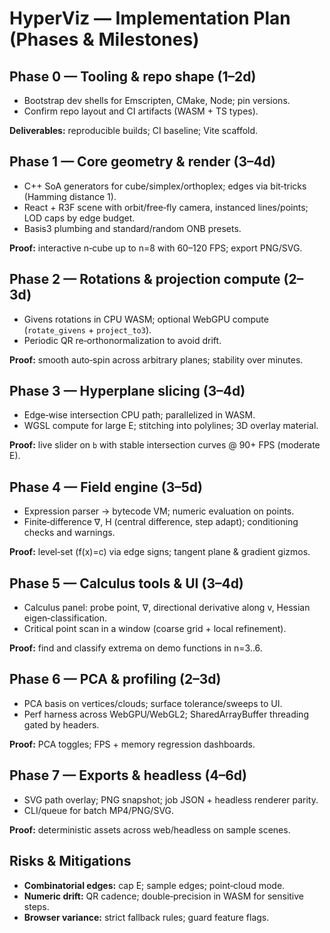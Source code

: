 # HyperViz — Implementation Plan (Phases & Milestones)

## Phase 0 — Tooling & repo shape (1–2d)
- Bootstrap dev shells for Emscripten, CMake, Node; pin versions.
- Confirm repo layout and CI artifacts (WASM + TS types).

**Deliverables:** reproducible builds; CI baseline; Vite scaffold.

## Phase 1 — Core geometry & render (3–4d)
- C++ SoA generators for cube/simplex/orthoplex; edges via bit‑tricks (Hamming distance 1).
- React + R3F scene with orbit/free‑fly camera, instanced lines/points; LOD caps by edge budget.
- Basis3 plumbing and standard/random ONB presets.

**Proof:** interactive n‑cube up to n=8 with 60–120 FPS; export PNG/SVG.

## Phase 2 — Rotations & projection compute (2–3d)
- Givens rotations in CPU WASM; optional WebGPU compute (`rotate_givens` + `project_to3`).
- Periodic QR re‑orthonormalization to avoid drift.

**Proof:** smooth auto‑spin across arbitrary planes; stability over minutes.

## Phase 3 — Hyperplane slicing (3–4d)
- Edge‑wise intersection CPU path; parallelized in WASM.
- WGSL compute for large E; stitching into polylines; 3D overlay material.

**Proof:** live slider on `b` with stable intersection curves @ 90+ FPS (moderate E).

## Phase 4 — Field engine (3–5d)
- Expression parser → bytecode VM; numeric evaluation on points.
- Finite‑difference ∇, H (central difference, step adapt); conditioning checks and warnings.

**Proof:** level‑set \(f(x)=c\) via edge signs; tangent plane & gradient gizmos.

## Phase 5 — Calculus tools & UI (3–4d)
- Calculus panel: probe point, ∇, directional derivative along v, Hessian eigen‑classification.
- Critical point scan in a window (coarse grid + local refinement).

**Proof:** find and classify extrema on demo functions in n=3..6.

## Phase 6 — PCA & profiling (2–3d)
- PCA basis on vertices/clouds; surface tolerance/sweeps to UI.
- Perf harness across WebGPU/WebGL2; SharedArrayBuffer threading gated by headers.

**Proof:** PCA toggles; FPS + memory regression dashboards.

## Phase 7 — Exports & headless (4–6d)
- SVG path overlay; PNG snapshot; job JSON + headless renderer parity.
- CLI/queue for batch MP4/PNG/SVG.

**Proof:** deterministic assets across web/headless on sample scenes.

## Risks & Mitigations
- **Combinatorial edges:** cap E; sample edges; point‑cloud mode.
- **Numeric drift:** QR cadence; double‑precision in WASM for sensitive steps.
- **Browser variance:** strict fallback rules; guard feature flags.
